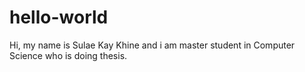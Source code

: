 # hello-world
Hi, my name is Sulae Kay Khine and i am master student in Computer Science who is doing thesis.
